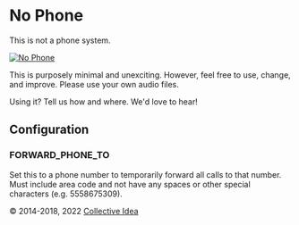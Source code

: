 # No Phone

This is not a phone system.

[![No Phone](http://upload.wikimedia.org/wikipedia/en/5/55/No_phone_CAKE.jpg)](https://www.youtube.com/watch?v=I93XzY8nRso)

This is purposely minimal and unexciting. However, feel free to use, change, and improve. Please use your own audio files.

Using it? Tell us how and where. We'd love to hear!

## Configuration

### FORWARD_PHONE_TO

Set this to a phone number to temporarily forward all calls to that number.
Must include area code and not have any spaces or other special characters
(e.g. 5558675309).

© 2014-2018, 2022 [Collective Idea](https://collectiveidea.com/)

